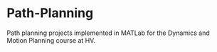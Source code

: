 # Path-Planning
Path planning projects implemented in MATLab for the Dynamics and Motion Planning course at HV.
